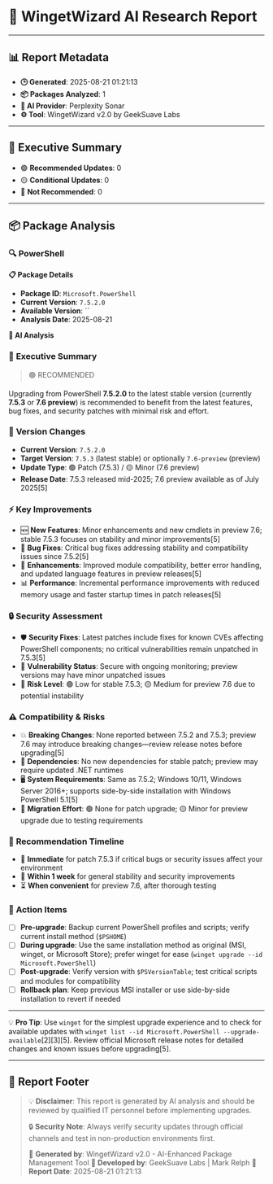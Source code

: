 ﻿# 🧿 WingetWizard AI Research Report

---

## 📊 **Report Metadata**

- **🕒 Generated**: 2025-08-21 01:21:13
- **📦 Packages Analyzed**: 1
- **🤖 AI Provider**: Perplexity Sonar
- **⚙️ Tool**: WingetWizard v2.0 by GeekSuave Labs

---

## 🎯 **Executive Summary**

- 🟢 **Recommended Updates**: 0
- 🟡 **Conditional Updates**: 0
- 🔴 **Not Recommended**: 0

---

## 📦 **Package Analysis**

### 🔍 **PowerShell**

**📋 Package Details**
- **Package ID**: `Microsoft.PowerShell`
- **Current Version**: `7.5.2.0`
- **Available Version**: ``
- **Analysis Date**: 2025-08-21

**🤖 AI Analysis**

### 🎯 **Executive Summary**
> 🟢 RECOMMENDED

Upgrading from PowerShell **7.5.2.0** to the latest stable version (currently **7.5.3** or **7.6 preview**) is recommended to benefit from the latest features, bug fixes, and security patches with minimal risk and effort.

### 🔄 **Version Changes**
- **Current Version**: `7.5.2.0`
- **Target Version**: `7.5.3` (latest stable) or optionally `7.6-preview` (preview)
- **Update Type**: 🟢 Patch (7.5.3) / 🟡 Minor (7.6 preview)
- **Release Date**: 7.5.3 released mid-2025; 7.6 preview available as of July 2025[5]

### ⚡ **Key Improvements**
- 🆕 **New Features**: Minor enhancements and new cmdlets in preview 7.6; stable 7.5.3 focuses on stability and minor improvements[5]
- 🐛 **Bug Fixes**: Critical bug fixes addressing stability and compatibility issues since 7.5.2[5]
- 🔧 **Enhancements**: Improved module compatibility, better error handling, and updated language features in preview releases[5]
- 📊 **Performance**: Incremental performance improvements with reduced memory usage and faster startup times in patch releases[5]

### 🔒 **Security Assessment**
- 🛡️ **Security Fixes**: Latest patches include fixes for known CVEs affecting PowerShell components; no critical vulnerabilities remain unpatched in 7.5.3[5]
- 🚨 **Vulnerability Status**: Secure with ongoing monitoring; preview versions may have minor unpatched issues
- 🔐 **Risk Level**: 🟢 Low for stable 7.5.3; 🟡 Medium for preview 7.6 due to potential instability

### ⚠️ **Compatibility & Risks**
- 💥 **Breaking Changes**: None reported between 7.5.2 and 7.5.3; preview 7.6 may introduce breaking changes—review release notes before upgrading[5]
- 🔗 **Dependencies**: No new dependencies for stable patch; preview may require updated .NET runtimes
- 🖥️ **System Requirements**: Same as 7.5.2; Windows 10/11, Windows Server 2016+; supports side-by-side installation with Windows PowerShell 5.1[5]
- 🔄 **Migration Effort**: 🟢 None for patch upgrade; 🟡 Minor for preview upgrade due to testing requirements

### 📅 **Recommendation Timeline**
- 🚀 **Immediate** for patch 7.5.3 if critical bugs or security issues affect your environment
- 📆 **Within 1 week** for general stability and security improvements
- ⏳ **When convenient** for preview 7.6, after thorough testing

### 🎯 **Action Items**
- [ ] **Pre-upgrade**: Backup current PowerShell profiles and scripts; verify current install method (`$PSHOME`)
- [ ] **During upgrade**: Use the same installation method as original (MSI, winget, or Microsoft Store); prefer winget for ease (`winget upgrade --id Microsoft.PowerShell`)
- [ ] **Post-upgrade**: Verify version with `$PSVersionTable`; test critical scripts and modules for compatibility
- [ ] **Rollback plan**: Keep previous MSI installer or use side-by-side installation to revert if needed

---
💡 **Pro Tip**: Use `winget` for the simplest upgrade experience and to check for available updates with `winget list --id Microsoft.PowerShell --upgrade-available`[2][3][5]. Review official Microsoft release notes for detailed changes and known issues before upgrading[5].

---

## 📄 **Report Footer**

> 💡 **Disclaimer**: This report is generated by AI analysis and should be reviewed by qualified IT personnel before implementing upgrades.
>
> 🔒 **Security Note**: Always verify security updates through official channels and test in non-production environments first.
>
> 🧿 **Generated by**: WingetWizard v2.0 - AI-Enhanced Package Management Tool
> 🏢 **Developed by**: GeekSuave Labs | Mark Relph
> 📅 **Report Date**: 2025-08-21 01:21:13
